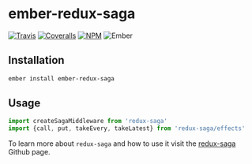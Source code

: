 # ember-redux-saga

[![Travis][ci-img]][ci-url] [![Coveralls][cov-img]][cov-url] [![NPM][npm-img]][npm-url] ![Ember][ember-img]

## Installation

```bash
ember install ember-redux-saga
```

## Usage

```js
import createSagaMiddleware from 'redux-saga'
import {call, put, takeEvery, takeLatest} from 'redux-saga/effects'
```

To learn more about `redux-saga` and how to use it visit the [redux-saga](https://github.com/yelouafi/redux-saga) Github page.

[ci-img]: https://img.shields.io/travis/ciena-blueplanet/ember-redux-saga.svg "Travis CI Build Status"
[ci-url]: https://travis-ci.org/ciena-blueplanet/ember-redux-saga
[cov-img]: https://img.shields.io/coveralls/cciena-blueplanet/ember-redux-saga.svg "Coveralls Code Coverage"
[cov-url]: https://coveralls.io/github/ciena-blueplanet/ember-redux-saga
[ember-img]: https://img.shields.io/badge/ember-1.12.2+-green.svg "Ember 1.12.2+"
[npm-img]: https://img.shields.io/npm/v/ember-redux-saga.svg "NPM Version"
[npm-url]: https://www.npmjs.com/package/ember-redux-saga
